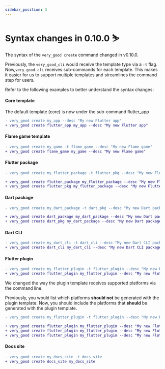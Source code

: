 ```yaml
---
sidebar_position: 3
---
```


# Syntax changes in 0.10.0 ⛷️

The syntax of the `very_good create` command changed in v0.10.0.

Previously, the `very_good_cli` would receive the template type via a `-t` flag. Now,`very_good_cli` receives sub-commands for each template. This makes it easier for us to support multiple templates and streamlines the command step for users.

Refer to the following examples to better understand the syntax changes:

#### Core template

The default template (core) is now under the sub-command flutter_app

```diff
- very_good create my_app --desc "My new Flutter app"
+ very_good create flutter_app my_app --desc "My new Flutter app"
```

#### Flame game template

```diff
- very_good create my_game -t flame_game --desc "My new Flame game"
+ very_good create flame_game my_game --desc "My new Flame game"
```

#### Flutter package

```diff
- very_good create my_flutter_package -t flutter_pkg --desc "My new Flutter package"

+ very_good create flutter_package my_flutter_package --desc "My new Flutter package"
+ very_good create flutter_pkg my_flutter_package --desc "My new Flutter package"
```

#### Dart package

```diff
- very_good create my_dart_package -t dart_pkg --desc "My new Dart package"

+ very_good create dart_package my_dart_package --desc "My new Dart package"
+ very_good create dart_pkg my_dart_package --desc "My new Dart package"
```

#### Dart CLI

```diff
- very_good create my_dart_cli -t dart_cli --desc "My new Dart CLI package"
+ very_good create dart_cli my_dart_cli --desc "My new Dart CLI package"
```

#### Flutter plugin

```diff
- very_good create my_flutter_plugin -t flutter_plugin --desc "My new Flutter plugin"
+ very_good create flutter_plugin my_flutter_plugin --desc "My new Flutter plugin"
```

We changed the way the plugin template receives supported platforms via the command line.

Previously, you would list which platforms **should not** be generated with the plugin template. Now, you should include the platforms that **should** be generated with the plugin template.

```diff
- very_good create my_flutter_plugin -t flutter_plugin --desc "My new Flutter plugin" --windows false --macos false --linux false

+ very_good create flutter_plugin my_flutter_plugin --desc "My new Flutter plugin" --platforms android,ios,web
+ very_good create flutter_plugin my_flutter_plugin --desc "My new Flutter plugin" --platforms=android,ios,web
+ very_good create flutter_plugin my_flutter_plugin --desc "My new Flutter plugin" --platforms android --platforms ios --platforms web
```

#### Docs site

```diff
- very_good create my_docs_site -t docs_site
+ very_good create docs_site my_docs_site
```
